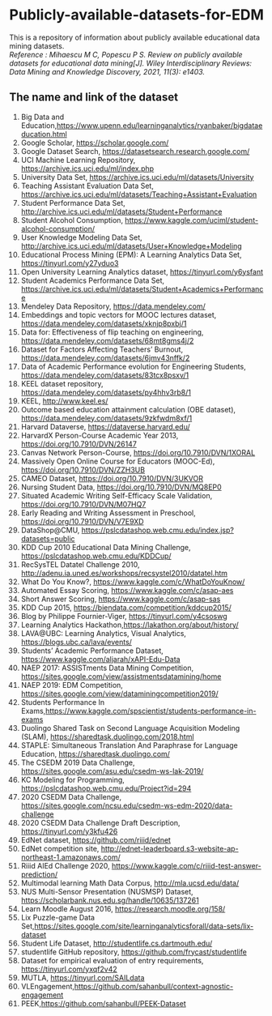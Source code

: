 # Publicly-available-datasets-for-EDM
This is a repository of information about publicly available educational data mining datasets.<br>
_Reference : Mihaescu M C, Popescu P S. Review on publicly available datasets for educational data mining[J]. Wiley Interdisciplinary Reviews: Data Mining and Knowledge Discovery, 2021, 11(3): e1403._
 
## The name and link of the dataset
1. Big Data and Education,https://www.upenn.edu/learninganalytics/ryanbaker/bigdataeducation.html
2. Google Scholar, https://scholar.google.com/
3. Google Dataset Search, https://datasetsearch.research.google.com/
4. UCI Machine Learning Repository, https://archive.ics.uci.edu/ml/index.php
5. University Data Set, https://archive.ics.uci.edu/ml/datasets/University
6. Teaching Assistant Evaluation Data Set, https://archive.ics.uci.edu/ml/datasets/Teaching+Assistant+Evaluation
7. Student Performance Data Set, http://archive.ics.uci.edu/ml/datasets/Student+Performance
8. Student Alcohol Consumption, https://www.kaggle.com/uciml/student-alcohol-consumption/
9. User Knowledge Modeling Data Set, http://archive.ics.uci.edu/ml/datasets/User+Knowledge+Modeling
10. Educational Process Mining (EPM): A Learning Analytics Data Set, https://tinyurl.com/y27yduo3
11. Open University Learning Analytics dataset, https://tinyurl.com/y6ysfant
12. Student Academics Performance Data Set, https://archive.ics.uci.edu/ml/datasets/Student+Academics+Performance
13. Mendeley Data Repository, https://data.mendeley.com/
14. Embeddings and topic vectors for MOOC lectures dataset, https://data.mendeley.com/datasets/xknjp8pxbj/1
15. Data for: Effectiveness of flip teaching on engineering, https://data.mendeley.com/datasets/68mt8gms4j/2
16. Dataset for Factors Affecting Teachers’ Burnout, https://data.mendeley.com/datasets/6jmv43nffk/2
17. Data of Academic Performance evolution for Engineering Students, https://data.mendeley.com/datasets/83tcx8psxv/1
18. KEEL dataset repository, https://data.mendeley.com/datasets/py4hhv3rb8/1
19. KEEL, http://www.keel.es/
20. Outcome based education attainment calculation (OBE dataset), https://data.mendeley.com/datasets/9zkfwdm8xf/1
21. Harvard Dataverse, https://dataverse.harvard.edu/
22. HarvardX Person-Course Academic Year 2013, https://doi.org/10.7910/DVN/26147
23. Canvas Network Person-Course, https://doi.org/10.7910/DVN/1XORAL
24. Massively Open Online Course for Educators (MOOC-Ed), https://doi.org/10.7910/DVN/ZZH3UB
25. CAMEO Dataset, https://doi.org/10.7910/DVN/3UKVOR
26. Nursing Student Data, https://doi.org/10.7910/DVN/MQ8EP0
27. Situated Academic Writing Self-Efficacy Scale Validation, https://doi.org/10.7910/DVN/M07HQ7
28. Early Reading and Writing Assessment in Preschool, https://doi.org/10.7910/DVN/V7E9XD
29. DataShop@CMU, https://pslcdatashop.web.cmu.edu/index.jsp?datasets=public
30. KDD Cup 2010 Educational Data Mining Challenge, https://pslcdatashop.web.cmu.edu/KDDCup/
31. RecSysTEL Datatel Challenge 2010, http://adenu.ia.uned.es/workshops/recsystel2010/datatel.htm
32. What Do You Know?, https://www.kaggle.com/c/WhatDoYouKnow/   
33. Automated Essay Scoring, https://www.kaggle.com/c/asap-aes
34. Short Answer Scoring, https://www.kaggle.com/c/asap-sas
35. KDD Cup 2015, https://biendata.com/competition/kddcup2015/
36. Blog by Philippe Fournier-Viger, https://tinyurl.com/y4csoswg
37. Learning Analytics Hackathon,https://lakathon.org/about/history/
38. LAVA@UBC: Learning Analytics, Visual Analytics, https://blogs.ubc.ca/lava/events/
39. Students’ Academic Performance Dataset, https://www.kaggle.com/aljarah/xAPI-Edu-Data
40. NAEP 2017: ASSISTments Data Mining Competition, https://sites.google.com/view/assistmentsdatamining/home
41. NAEP 2019: EDM Competition, https://sites.google.com/view/dataminingcompetition2019/
42. Students Performance In Exams,https://www.kaggle.com/spscientist/students-performance-in-exams
43. Duolingo Shared Task on Second Language Acquisition Modeling (SLAM), https://sharedtask.duolingo.com/2018.html
44. STAPLE: Simultaneous Translation And Paraphrase for Language Education, https://sharedtask.duolingo.com/
45. The CSEDM 2019 Data Challenge, https://sites.google.com/asu.edu/csedm-ws-lak-2019/
46. KC Modeling for Programming, https://pslcdatashop.web.cmu.edu/Project?id=294
47. 2020 CSEDM Data Challenge, https://sites.google.com/ncsu.edu/csedm-ws-edm-2020/data-challenge
48. 2020 CSEDM Data Challenge Draft Description, https://tinyurl.com/y3kfu426
49. EdNet dataset, https://github.com/riiid/ednet
50. EdNet competition site, http://ednet-leaderboard.s3-website-ap-northeast-1.amazonaws.com/
51. Riiid AIEd Challenge 2020, https://www.kaggle.com/c/riiid-test-answer-prediction/
52. Multimodal learning Math Data Corpus, http://mla.ucsd.edu/data/
53. NUS Multi-Sensor Presentation (NUSMSP) Dataset, https://scholarbank.nus.edu.sg/handle/10635/137261
54. Learn Moodle August 2016, https://research.moodle.org/158/
55. Lix Puzzle-game Data Set,https://sites.google.com/site/learninganalyticsforall/data-sets/lix-dataset
56. Student Life Dataset, http://studentlife.cs.dartmouth.edu/
57. studentlife GitHub repository, https://github.com/frycast/studentlife
58. Dataset for empirical evaluation of entry requirements, https://tinyurl.com/yxqf2v42
59. MUTLA, https://tinyurl.com/SAILdata
60. VLEngagement,https://github.com/sahanbull/context-agnostic-engagement
61. PEEK,https://github.com/sahanbull/PEEK-Dataset
